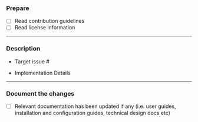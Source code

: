 ### Prepare

- [ ] Read contribution guidelines
- [ ] Read license information

-------------------

### Description

- Target issue #
  <!-- Link this PR to issue it is fixing -->

- Implementation Details
  <!-- If the fix is involved one then communicate high level analysis and implementation approach -->

-------------------
### Document the changes

- [ ] Relevant documentation has been updated if any (i.e. user guides, installation and configuration guides, technical design docs etc)

